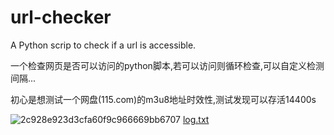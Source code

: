 # url-checker
A Python scrip to check if a url is accessible.

一个检查网页是否可以访问的python脚本,若可以访问则循环检查,可以自定义检测间隔...

初心是想测试一个网盘(115.com)的m3u8地址时效性,测试发现可以存活14400s

![2c928e923d3cfa60f9c966669bb6707](https://user-images.githubusercontent.com/33174078/163187455-665c9514-4e60-4e6a-ba18-e9d9b4bab016.png)
[log.txt](https://github.com/by-FLY/url-checker/files/8481689/log.txt)
